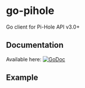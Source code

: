 # go-pihole
Go client for Pi-Hole API v3.0+

## Documentation
Available here: [![GoDoc](https://godoc.org/github.com/shuienko/go-pihole?status.svg)](https://godoc.org/github.com/shuienko/go-pihole)

## Example
